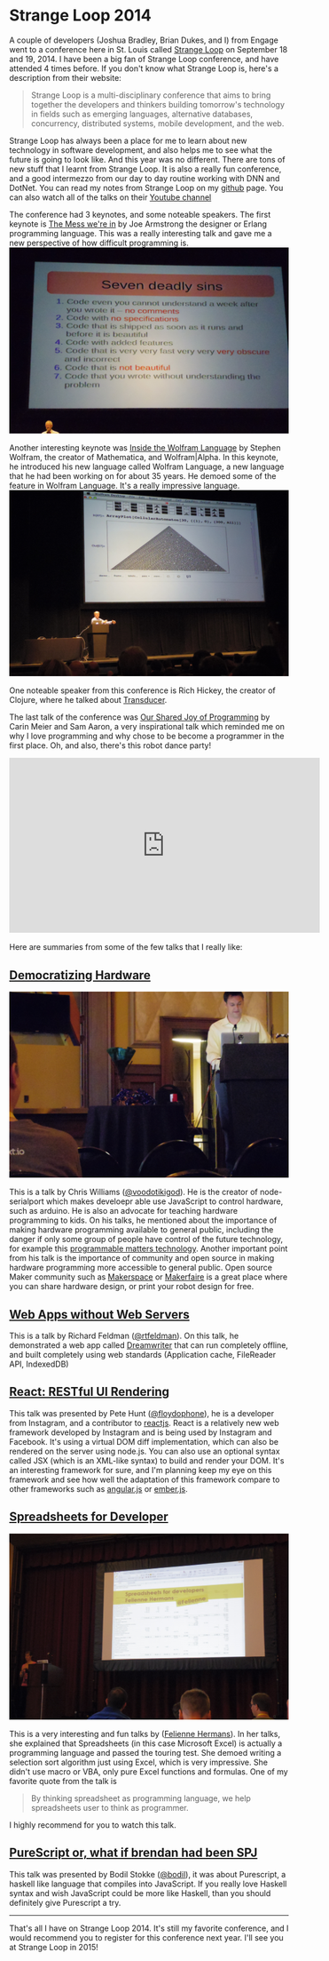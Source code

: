 Strange Loop 2014
=================

A couple of developers (Joshua Bradley, Brian Dukes, and I) from Engage went to a conference here in St. Louis called [Strange Loop](https://thestrangeloop.com/) on September 18 and 19, 2014. I have been a big fan of Strange Loop conference, and have attended 4 times before. If you don't know what Strange Loop is, here's a description from their website: 

>Strange Loop is a multi-disciplinary conference that aims to bring together the developers and thinkers building tomorrow's technology in fields such as emerging languages, alternative databases, concurrency, distributed systems, mobile development, and the web.

Strange Loop has always been a place for me to learn about new technology in software development, and also helps me to see what the future is going to look like. And this year was no different. There are tons of new stuff that I learnt from Strange Loop. It is also a really fun conference, and a good intermezzo from our day to day routine working with DNN and DotNet. You can read my notes from Strange Loop on my [github](https://github.com/abadi199/Strange-Loop-2014) page. You can also watch all of the talks on their [Youtube channel](https://www.youtube.com/channel/UC_QIfHvN9auy2CoOdSfMWDw)

The conference had 3 keynotes, and some noteable speakers. The first keynote is [The Mess we're in](http://youtu.be/lKXe3HUG2l4) by Joe Armstrong the designer or Erlang programming language. This was a really interesting talk and gave me a new perspective of how difficult programming is. 
![Joe Armstrong](https://raw.githubusercontent.com/abadi199/Strange-Loop-2014/master/images/IMGP1006.JPG)

Another interesting keynote was [Inside the Wolfram Language](http://youtu.be/EjCWdsrVcBM) by Stephen Wolfram, the creator of Mathematica, and Wolfram|Alpha. In this keynote, he introduced his new language called Wolfram Language, a new language that he had been working on for about 35 years. He demoed some of the feature in Wolfram Language. It's a really impressive language. 
![Stephen Wolfram](https://raw.githubusercontent.com/abadi199/Strange-Loop-2014/master/images/IMGP1069.JPG)

One noteable speaker from this conference is Rich Hickey, the creator of Clojure, where he talked about [Transducer](http://youtu.be/6mTbuzafcII). 

The last talk of the conference was [Our Shared Joy of Programming](http://youtu.be/3_zW63dcZB0) by Carin Meier and Sam Aaron, a very inspirational talk which reminded me on why I love programming and why chose to be become a programmer in the first place. Oh, and also, there's this robot dance party!

<iframe width="560" height="315" src="http://www.youtube.com/embed/KrZ8xV1jhv0" frameborder="0" allowfullscreen></iframe>

Here are summaries from some of the few talks that I really like:

## [Democratizing Hardware](http://youtu.be/9xbrMTieJa0)
![Chris Williams](https://raw.githubusercontent.com/abadi199/Strange-Loop-2014/master/images/IMGP1060.JPG)

This is a talk by Chris Williams ([@voodotikigod](http://www.voodootikigod.com/)). He is the creator of node-serialport which makes develoepr able use JavaScript to control hardware, such as arduino. He is also an advocate for teaching hardware programming to kids.
On his talks, he mentioned about the importance of making hardware programming available to general public, including the danger if only some group of people have control of the future technology, for example this [programmable matters technology](http://youtu.be/5W7fH1sv26o). Another important point from his talk is the importance of community and open source in making hardware programming more accessible to general public. Open source Maker community such as [Makerspace](http://makerspace.com/) or [Makerfaire](http://makerfaire.com/) is a great place where you can share hardware design, or print your robot design for free.

## [Web Apps without Web Servers](http://youtu.be/WqV5kqaFRDU)
This is a talk by Richard Feldman ([@rtfeldman](https://twitter.com/rtfeldman)). On this talk, he demonstrated a web app called [Dreamwriter](https://dreamwriter.io/) that can run completely offline, and built completely using web standards (Application cache, FileReader API, IndexedDB)

## [React: RESTful UI Rendering](http://youtu.be/IVvHPPcl2TM)
This talk was presented by Pete Hunt ([@floydophone](https://twitter.com/floydophone)), he is a developer from Instagram, and a contributor to [reactjs](http://reactjs.org). React is a relatively new web framework developed by Instagram and is being used by Instagram and Facebook. It's using a virtual DOM diff implementation, which can also be rendered on the server using node.js. You can also use an optional syntax  called JSX (which is an XML-like syntax) to build and render your DOM. It's an interesting framework for sure, and I'm planning keep my eye on this framework and see how well the adaptation of this framework compare to other frameworks such as [angular.js](https://angularjs.org/) or [ember.js](http://emberjs.com/).

## [Spreadsheets for Developer](http://youtu.be/0CKru5d4GPk)
![Felienne Hermans](https://raw.githubusercontent.com/abadi199/Strange-Loop-2014/master/images/IMGP1081.JPG)

This is a very interesting and fun talks by ([Felienne Hermans](http://www.www.felienne.com)). In her talks, she explained that Spreadsheets (in this case Microsoft Excel) is actually a programming language and passed the touring test. She demoed writing a selection sort algorithm just using Excel, which is very impressive. She didn't use macro or VBA, only pure Excel functions and formulas. One of my favorite quote from the talk is

>By thinking spreadsheet as programming language, we help spreadsheets user to think as programmer.

I highly recommend for you to watch this talk.

## [PureScript or, what if brendan had been SPJ](http://youtu.be/yIlDBPiMb0o)
This talk was presented by Bodil Stokke ([@bodil](https://twitter.com/bodil)), it was about Purescript, a haskell like language that compiles into JavaScript. If you really love Haskell syntax and wish JavaScript could be more like Haskell, than you should definitely give Purescript a try.

---

That's all I have on Strange Loop 2014. It's still my favorite conference, and I would recommend you to register for this conference next year. I'll see you at Strange Loop in 2015!